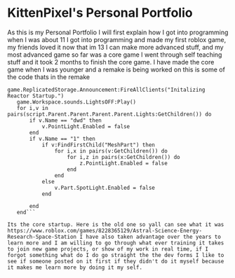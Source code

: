 # KittenPixel's Personal Portfolio

As this is my Personal Portfolio I will first explain how I got into programming when I was about 11 I got into programming and made my first roblox game, my friends loved it now that im 13 I can make more advanced stuff, and my most advanced game so far was a core game I went through self teaching stuff and it took 2 months to finish the core game. I have made the core game when I was younger and a remake is being worked on this is some of the code thats in the remake

 ```
game.ReplicatedStorage.Announcement:FireAllClients("Initalizing Reactor Startup.")
	game.Workspace.sounds.LightsOFF:Play()
	for i,v in pairs(script.Parent.Parent.Parent.Parent.Lights:GetChildren()) do
		if v.Name == "dwd" then
			v.PointLight.Enabled = false
		end
		if v.Name == "1" then
			if v:FindFirstChild("MeshPart") then
				for i,x in pairs(v:GetChildren()) do
					for i,z in pairs(x:GetChildren()) do
						z.PointLight.Enabled = false	
					end
				end
			else
				v.Part.SpotLight.Enabled = false
			end
			
		end
	end```

Its the core startup. Here is the old one so yall can see what it was https://www.roblox.com/games/8228365129/Astral-Science-Energy-Research-Space-Station I have also taken advantage over the years to learn more and I am willing to go through what ever training it takes to join new game projects, or show of my work in real time, if I forgot something what do I do go straight the the dev forms I like to see if someone posted on it first if they didn't do it myself because it makes me learn more by doing it my self.
